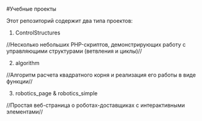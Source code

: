 #Учебные проекты

Этот репозиторий содержит два типа проектов:

1. ControlStructures

//Несколько небольших PHP-скриптов, демонстрирующих работу с управляющими структурами (ветвления и циклы)//

2. algorithm

//Aлгоритм расчета квадратного корня и реализация его работы в виде функции// 

3. robotics_page & robotics_simple

//Простая веб-страница о роботах-доставщиках с интерактивными элементами//


